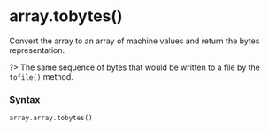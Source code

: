 # array.tobytes()

Convert the array to an array of machine values and return the bytes representation.

?> The same sequence of bytes that would be written to a file by the `tofile()` method.

### Syntax

```python
array.array.tobytes()
```